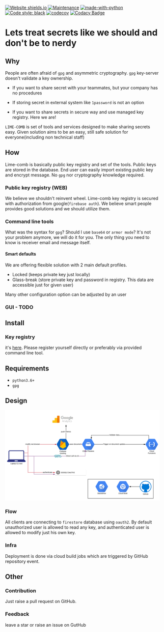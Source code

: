 [![Website shields.io](https://img.shields.io/website-up-down-green-red/http/shields.io.svg)](https://lime-comb.web.app/)
[![Maintenance](https://img.shields.io/badge/Maintained%3F-yes-green.svg)](https://GitHub.com/Naereen/StrapDown.js/graphs/commit-activity)
[![made-with-python](https://img.shields.io/badge/Made%20with-Python-1f425f.svg)](https://www.python.org/)
[![Code style: black](https://img.shields.io/badge/code%20style-black-000000.svg)](https://github.com/psf/black)
[![codecov](https://codecov.io/gh/n0npax/lime-comb/branch/master/graph/badge.svg)](https://codecov.io/gh/n0npax/lime-comb)
[![Codacy Badge](https://api.codacy.com/project/badge/Grade/f46eccc192ce4347b7a6596175c960ee)](https://www.codacy.com/manual/n0npax/lime-comb?utm_source=github.com&amp;utm_medium=referral&amp;utm_content=n0npax/lime-comb&amp;utm_campaign=Badge_Grade)

# Lets treat secrets like we should and don't be to nerdy

## Why
People are often afraid of `gpg` and asymmetric cryptography.
`gpg` key-server doesn't validate a key ownership.

-   If you want to share secret with your teammates,
but your company has no procedures

-   If storing secret in external system like `1password` is not an option

-   If you want to share secrets in secure way and use managed key registry.
Here we are!

`LIME-COMB` is set of tools and services designed to make sharing secrets easy.
Given solution aims to be an easy,
still safe solution for everyone(including non technical staff)

## How

Lime-comb is basically public key registry and set of the tools.
Public keys are stored in the database.
End user can easily import existing public key and encrypt message.
No `gpg` nor cryptography knowledge required.

### Public key registry (WEB)

We believe we shouldn't reinvent wheel.
Lime-comb key registry is secured with authorization from google(`firebase auth`).
We believe smart people provides good solutions and we should utilize them.

### Command line tools

What was the syntax for `gpg`? Should I use `base64` or `armor mode`?
It's not your problem anymore, we will do it for you.
The only thing you need to know is receiver email and message itself.

#### Smart defaults
We are offering flexible solution with 2 main default profiles.

-   Locked (keeps private key just locally)
-   Glass-break (store private key and password in registry. This data are accessible just for given user)

Many other configuration option can be adjusted by an user

### GUI - TODO

## Install

### Key registry
it's [here](https://lime-comb.web.app/).
Please register yourself directly or preferably via provided command line tool.

## Requirements
-   `python3.6+`
-   `gpg`

## Design

![Design diagram](https://github.com/n0npax/lime-comb/blob/master/images/arch_diagram.svg)

### Flow

All clients are connecting to `firestore` database using `oauth2`.
By default unauthorized user is allowed to read any key,
and authenticated user is allowed to modify just his own key.

### Infra

Deployment is done via cloud build jobs which are triggered
by GitHub repository event.

## Other

### Contribution

Just raise a pull request on GitHub.

### Feedback

leave a star or raise an issue on GutHub

### 